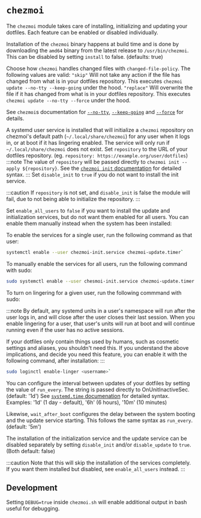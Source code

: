 # `chezmoi`

The `chezmoi` module takes care of installing, initializing and updating your dotfiles.
Each feature can be enabled or disabled individually.

Installation of the `chezmoi` binary happens at build time and is done by downloading the `amd64` binary from the latest release to `/usr/bin/chezmoi`. 
This can be disabled by setting `install` to false. (defaults: true)

Choose how `chezmoi` handles changed files with `changed-file-policy`. 
The following values are valid:
`"skip"` Will not take any action if the file has changed from what is in your dotfiles repository. 
This executes `chezmoi update --no-tty --keep-going` under the hood. 
`"replace"` Will overwrite the file if it has changed from what is in your dotfiles repository.
This executes `chezmoi update --no-tty --force` under the hood.

See `chezmoi`s documentation for [`--no-tty`](https://www.chezmoi.io/reference/command-line-flags/global/#-no-tty), [`--keep-going`](https://www.chezmoi.io/reference/command-line-flags/global/#-k-keep-going) and [`--force`](https://www.chezmoi.io/reference/command-line-flags/global/#-force) for details.

A systemd user service is installed that will initialize a `chezmoi` repository on chezmoi's default path (`~/.local/share/chezmoi`) for any user when it logs in, or at boot if it has lingering enabled.
The service will only run if `~/.local/share/chezmoi` does not exist.
Set `repository` to the URL of your dotfiles repository. (eg. `repository: https://example.org/user/dotfiles`)
:::note
The value of `repository` will be passed directly to `chezmoi init --apply ${repository}`.
See the [`chezmoi init` documentation](https://www.chezmoi.io/reference/commands/init/) for detailed syntax.
::: 
Set `disable_init` to `true` if you do not want to install the init service.

:::caution
If `repository` is not set, and `disable_init` is false the module will fail, due to not being able to initialize the repository.
:::

Set `enable_all_users` to `false` if you want to install the update and initialization services, but do not want them enabled for all users.
You can enable them manually instead when the system has been installed:

To enable the services for a single user, run the following command as that user:

```bash
systemctl enable --user chezmoi-init.service chezmoi-update.timer`
```

To manually enable the services for all users, run the following command with sudo:

```bash
sudo systemctl enable --user chesmoi-init.service chezmoi-update.timer
```

To turn on lingering for a given user, run the following commmand with sudo:

:::note
By default, any systemd units in a user's namespace will run after the user logs in, and will close after the user closes their last session. 
When you enable lingering for a user, that user's units will run at boot and will continue running even if the user has no active sessions.

If your dotfiles only contain things used by humans, such as cosmetic settings and aliases, you shouldn't need this. 
If you understand the above implications, and decide you need this feature, you can enable it with the following command, after installation:
:::

```bash
sudo loginctl enable-linger <username>`
```

You can configure the interval between updates of your dotfiles by setting the value of `run_every`.
The string is passed directly to OnUnitInactiveSec. (default: '1d')
See [`systemd.time` documenation](https://www.freedesktop.org/software/systemd/man/latest/systemd.time.html) for detailed syntax.
Examples: '1d' (1 day - default), '6h' (6 hours), '10m' (10 minutes)

Likewise, `wait_after_boot` configures the delay between the system booting and the update service starting.
This follows the same syntax as `run_every`. (default: '5m')

The installation of the initialization service and the update service can be disabled separately by setting `disable_init` and/or `disable_update` to `true`. (Both default: false)

:::caution
Note that this will skip the installation of the services completely. If you want them installed but disabled, see `enable_all_users` instead.
:::

## Development

Setting `DEBUG=true` inside `chezmoi.sh` will enable additional output in bash useful for debugging.
